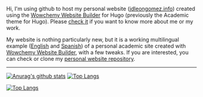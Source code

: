 Hi, I'm using github to host my personal website ([jdleongomez.info](https://jdleongomez.info/)) created using the [Wowchemy Website Builder](https://wowchemy.com/) for Hugo (previously the Academic theme for Hugo). Please [check it](https://jdleongomez.info/) if you want to know more about me or my work. 

My website is nothing particularly new, but it is a working multilingual example ([English](https://jdleongomez.info/en/) and [Spanish](https://jdleongomez.info/es/)) of a personal academic site created with [Wowchemy Website Builder](https://wowchemy.com/), with a few tweaks. If you are interested, you can check or clone my [personal website repository](https://github.com/JDLeongomez/JDL_website).

---

[![Anurag's github stats](https://github-readme-stats.vercel.app/api?username=JDLeongomez&count_private=true&show_icons=true&theme=tokyonight)](https://github.com/anuraghazra/github-readme-stats) [![Top Langs](https://github-readme-stats.vercel.app/api/top-langs/?username=JDLeongomez&layout=compact)](https://github.com/anuraghazra/github-readme-stats)

[![Top Langs](https://github-readme-stats.vercel.app/api/top-langs/?username=JDLeongomez)](https://github.com/anuraghazra/github-readme-stats)
